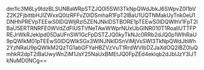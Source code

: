 dm1lc3M6Ly9ldzBLSUNBaWRpSTZJQ0l5SWl3TkNpQWdJbkJ6SWpvZ0l1bVZ2K2FjbittbHJlZWxxQ0lzRFFvZ0lDSmhaR1FpT2lBaU1UQTNMakUyTnk0eU1DNHhPREVpTEEwS0lDQWljRzl5ZENJNklDSTBORE1pTEEwS0lDQWlhV1FpT2lBaU5ERTRNRFE0WVdZdFlUSTVNeTAwWWprNUxUbGlNR010T1RoallUTTFPREJrWkRJeklpd05DaUFnSW1GcFpDSTZJQ0kyTkNJc0RRb2dJQ0p1WlhRaU9pQWlkM01pTEEwS0lDQWlkSGx3WlNJNklDSnViMjVsSWl3TkNpQWdJbWh2YzNRaU9pQWlkM2QzTG1abGFYaHBZVzVuT1RrdWVIbDZJaXdOQ2lBZ0luQmhkR2dpT2lBaUwyWnZiM1JsY25NaUxBMEtJQ0FpZEd4eklqb2dJblJzY3lJTkNuMD0NCg==
